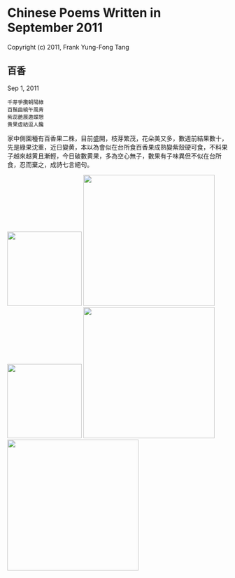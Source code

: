 # Chinese Poems Written in September 2011
Copyright (c) 2011, Frank Yung-Fong Tang

## 百香
Sep 1, 2011

```
千芽爭攬朝陽綠
百鬚曲繞午風青
紫蕊艷展邀蝶憩
黄果虛結逗人饞
```
家中側園種有百香果二株，目前盛開，枝芽繁茂，花朵美又多，數週前結果數十，先是綠果沈重，近日變黄，本以為會似在台所食百香果成熟變紫殼硬可食，不料果子越來越黄且漸輕，今日破數黄果，多為空心無子，數果有子味異但不似在台所食，忍而棄之，成詩七言絕句。 

<img src="https://scontent-sjc3-1.xx.fbcdn.net/v/t1.18169-9/303605_2212890194637_2450843_n.jpg?_nc_cat=103&ccb=1-7&_nc_sid=abc084&_nc_ohc=a7w-K_LUVz8AX-k2x06&_nc_ht=scontent-sjc3-1.xx&oh=00_AfC0yOsY1CIEUU3MP-L-7zWTDylsGMj78mOdQQGtsZ-Uww&oe=63B51C73" width="170"  /> <img src="https://scontent-sjc3-1.xx.fbcdn.net/v/t1.18169-9/312146_2212890434643_2878121_n.jpg?_nc_cat=102&ccb=1-7&_nc_sid=abc084&_nc_ohc=CAHchFRMqQEAX_tlNhh&tn=f2jI7lyma5qb0R_e&_nc_ht=scontent-sjc3-1.xx&oh=00_AfBg4uU2j7IlwO-gyjPhLrjxezQU5K0mauTnPljVlg8t4g&oe=63B504ED" width="300"  /> <img src="https://scontent-sjc3-1.xx.fbcdn.net/v/t1.18169-9/302282_2212890594647_5674402_n.jpg?_nc_cat=107&ccb=1-7&_nc_sid=abc084&_nc_ohc=gZHV9KNMwSoAX9oMQfX&_nc_ht=scontent-sjc3-1.xx&oh=00_AfDDzDeDtpuHTCFIFJVEr5JEost-sJPLs8xZy8LOLOqkhA&oe=63B511EB" width="170"  /> <img src="https://scontent-sjc3-1.xx.fbcdn.net/v/t1.18169-9/302980_2212891194662_5223721_n.jpg?_nc_cat=108&ccb=1-7&_nc_sid=abc084&_nc_ohc=hsEnOA2uL3EAX-AxE9j&_nc_ht=scontent-sjc3-1.xx&oh=00_AfDzeP-ITKdItyvP7zb6foCdycxMvnC_hOxriJ_Mpkjlug&oe=63B51518" width="300"  /> <img src="https://scontent-sjc3-1.xx.fbcdn.net/v/t1.18169-9/307216_2212891394667_7622992_n.jpg?_nc_cat=100&ccb=1-7&_nc_sid=abc084&_nc_ohc=k5smxyHCUk4AX90c_cI&tn=f2jI7lyma5qb0R_e&_nc_ht=scontent-sjc3-1.xx&oh=00_AfCI-j9j4rvEvAG8wofggzuDiw0vwSf8xvQ5kG1zcHoJFw&oe=63B50169" width="300"  />
